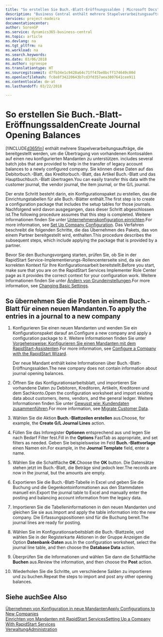 ```yaml
---
title: "So erstellen Sie Buch.-Blatt-Eröffnungssalden | Microsoft Docs"
description: "Business Central enthält mehrere Stapelverarbeitungsaufträge, die bereitgestellt werden, um die Übertragung von vorhandenen Kontosalden auf einen neu konfigurierten Mandanten zu unterstützen. Sie können diese Daten mithilfe von Buch.-Blatt-Buchungen einfach übertragen."
services: project-madeira
documentationcenter: 
author: SorenGP
ms.service: dynamics365-business-central
ms.topic: article
ms.devlang: na
ms.tgt_pltfrm: na
ms.workload: na
ms.search.keywords: 
ms.date: 03/06/2018
ms.author: sgroespe
ms.translationtype: HT
ms.sourcegitcommit: d7fb34e1c9428a64c71ff47be8bcff174649c00d
ms.openlocfilehash: fc8e8f34220643b7cd3fd357aea3807641cee911
ms.contentlocale: de-at
ms.lasthandoff: 03/22/2018

---
```

# <a name="create-journal-opening-balances"></a><span data-ttu-id="a4e31-104">So erstellen Sie Buch.-Blatt-Eröffnungssalden</span><span class="sxs-lookup"><span data-stu-id="a4e31-104">Create Journal Opening Balances</span></span>
[!INCLUDE[d365fin](includes/d365fin_md.md)]<span data-ttu-id="a4e31-105"> enthält mehrere Stapelverarbeitungsaufträge, die bereitgestellt werden, um die Übertragung von vorhandenen Kontosalden auf einen neu konfigurierten Mandanten zu unterstützen.</span><span class="sxs-lookup"><span data-stu-id="a4e31-105"> includes several batch jobs that are provided to help in the transfer of legacy account balances to a newly configured company.</span></span> <span data-ttu-id="a4e31-106">Sie können diese Daten auf das Debitorbuch.-Blatt, das Kreditorbuch.-Blatt, das Artikel Buch.-Blatt und das Hauptbuchbuch.-Blatt übertragen.</span><span class="sxs-lookup"><span data-stu-id="a4e31-106">You can easily transfer this data with the customer journal, the vendor journal, the item journal, or the G/L journal.</span></span>

<span data-ttu-id="a4e31-107">Der erste Schritt besteht darin, ein Konfigurationspaket zu erstellen, das die Einrichtungstabellen für alle Buch.-Blätter enthält.</span><span class="sxs-lookup"><span data-stu-id="a4e31-107">The first step is to create a configuration package that includes the setup tables for those journals.</span></span> <span data-ttu-id="a4e31-108">Nachfolgend wird davon ausgegangen, dass dieser Schritt abgeschlossen ist.</span><span class="sxs-lookup"><span data-stu-id="a4e31-108">The following procedure assumes that this step is completed.</span></span> <span data-ttu-id="a4e31-109">Weitere Informationen finden Sie unter [Unternehmenskonfiguration einrichten](admin-set-up-company-configuration.md).</span><span class="sxs-lookup"><span data-stu-id="a4e31-109">For more information, see [Set Up Company Configuration](admin-set-up-company-configuration.md).</span></span> <span data-ttu-id="a4e31-110">Das Verfahren beschreibt die folgenden Schritte, die das Übernehmen des Pakets, das von einem Partner bereitgestellt wird, enthalten.</span><span class="sxs-lookup"><span data-stu-id="a4e31-110">This procedure describes the subsequent steps, which include applying the package that is provided by a partner.</span></span>  

<span data-ttu-id="a4e31-111">Bevor Sie den Buchungsvorgang starten, prüfen Sie, ob Sie in der RapidStart Service-Implementierungs-Rollencenterseite sind, da sie den korrekten Kontext für Ihre Konfigurationsarbeit bereitstellt.</span><span class="sxs-lookup"><span data-stu-id="a4e31-111">Before you start, make sure that you are on the RapidStart Services Implementer Role Center page as it provides the correct context for your configuration work.</span></span> <span data-ttu-id="a4e31-112">Weitere Informationen finden Sie unter [Ändern von Grundeinstellungen](ui-change-basic-settings.md).</span><span class="sxs-lookup"><span data-stu-id="a4e31-112">For more information, see [Changing Basic Settings](ui-change-basic-settings.md).</span></span>

## <a name="to-apply-the-entries-in-a-journal-to-a-new-company"></a><span data-ttu-id="a4e31-113">So übernehmen Sie die Posten in einem Buch.-Blatt für einen neuen Mandanten.</span><span class="sxs-lookup"><span data-stu-id="a4e31-113">To apply the entries in a journal to a new company</span></span>  
1. <span data-ttu-id="a4e31-114">Konfigurieren Sie einen neuen Mandanten und wenden Sie ein Konfigurationspaket darauf an.</span><span class="sxs-lookup"><span data-stu-id="a4e31-114">Configure a new company and apply a configuration package to it.</span></span> <span data-ttu-id="a4e31-115">Weitere Informationen finden Sie unter [Vorgehensweise: Konfigurieren Sie einen Mandanten mit dem RapidStart-Assistenten](admin-how-to-configure-a-company-with-the-rapidstart-wizard.md).</span><span class="sxs-lookup"><span data-stu-id="a4e31-115">For more information, see [Configure a Company with the RapidStart Wizard](admin-how-to-configure-a-company-with-the-rapidstart-wizard.md).</span></span>  

    <span data-ttu-id="a4e31-116">Der neue Mandant enthält keine Informationen über Buch.-Blatt-Eröffnungssalden.</span><span class="sxs-lookup"><span data-stu-id="a4e31-116">The new company does not contain information about journal opening balances.</span></span>  

2. <span data-ttu-id="a4e31-117">Öffnen Sie das Konfigurationsarbeitsblatt, und importieren Sie vorhandene Daten zu Debitoren, Kreditoren, Artikeln, Kreditoren und dem Sachkonto.</span><span class="sxs-lookup"><span data-stu-id="a4e31-117">Open the configuration worksheet and import existing data about customers, items, vendors, and the general ledger.</span></span> <span data-ttu-id="a4e31-118">Weitere Informationen finden Sie unter [Gewusst wie: Kundendaten zusammenführen](admin-migrate-customer-data.md).</span><span class="sxs-lookup"><span data-stu-id="a4e31-118">For more information, see [Migrate Customer Data](admin-migrate-customer-data.md).</span></span>  
3. <span data-ttu-id="a4e31-119">Wählen Sie die Aktion **Buch.-Blattzeilen erstellen** aus.</span><span class="sxs-lookup"><span data-stu-id="a4e31-119">Choose, for example, the **Create G/L Journal Lines** action.</span></span>  
4. <span data-ttu-id="a4e31-120">Füllen Sie das Inforegister **Optionen** entsprechend aus und legen Sie nach Bedarf Filter fest.</span><span class="sxs-lookup"><span data-stu-id="a4e31-120">Fill in the **Options** FastTab as appropriate, and set filters as needed.</span></span> <span data-ttu-id="a4e31-121">Geben Sie beispielsweise im Feld **Buch.-Blattvorlage** einen Namen ein.</span><span class="sxs-lookup"><span data-stu-id="a4e31-121">For example, in the **Journal Template** field, enter a name.</span></span>  
5. <span data-ttu-id="a4e31-122">Wählen Sie die Schaltfläche **OK**.</span><span class="sxs-lookup"><span data-stu-id="a4e31-122">Choose the **OK** button.</span></span> <span data-ttu-id="a4e31-123">Die Datensätze stehen jetzt im Buch.-Blatt, die Beträge sind jedoch leer.</span><span class="sxs-lookup"><span data-stu-id="a4e31-123">The records are now in the journal, but the amounts are empty.</span></span>  
6. <span data-ttu-id="a4e31-124">Exportieren Sie die Buch.-Blatt-Tabelle in Excel und geben Sie die Buchung und die Gegenkontoinformationen aus den Stammdaten manuell ein.</span><span class="sxs-lookup"><span data-stu-id="a4e31-124">Export the journal table to Excel and manually enter the posting and balancing account information from the legacy data.</span></span>
7. <span data-ttu-id="a4e31-125">Importieren Sie die Tabelleninformationen in den neuen Mandanten und gleichen Sie sie aus.</span><span class="sxs-lookup"><span data-stu-id="a4e31-125">Import and apply the table information into the new company.</span></span> <span data-ttu-id="a4e31-126">Die Erfassungspositionen sind für die Buchung bereit.</span><span class="sxs-lookup"><span data-stu-id="a4e31-126">The journal lines are ready for posting.</span></span>  
8. <span data-ttu-id="a4e31-127">Wählen Sie im Konfigurationsarbeitsblatt die Buch.-Blattzeile, und wählen Sie in der Registerkarte Aktionen in der Gruppe Anzeigen die Option **Datenbank-Daten** aus.</span><span class="sxs-lookup"><span data-stu-id="a4e31-127">In the configuration worksheet, select the journal line table, and then choose the **Database Data** action.</span></span>  
9. <span data-ttu-id="a4e31-128">Überprüfen Sie die Informationen und wählen Sie dann die Schaltfläche **Buchen** aus.</span><span class="sxs-lookup"><span data-stu-id="a4e31-128">Review the information, and then choose the **Post** action.</span></span>  
10. <span data-ttu-id="a4e31-129">Wiederholen Sie die Schritte, um verschiedene Salden zu importieren und zu buchen.</span><span class="sxs-lookup"><span data-stu-id="a4e31-129">Repeat the steps to import and post any other opening balances.</span></span>  

## <a name="see-also"></a><span data-ttu-id="a4e31-130">Siehe auch</span><span class="sxs-lookup"><span data-stu-id="a4e31-130">See Also</span></span>  
[<span data-ttu-id="a4e31-131">Übernehmen von Konfiguration in neue Mandanten</span><span class="sxs-lookup"><span data-stu-id="a4e31-131">Apply Configurations to New Companies</span></span>](admin-apply-configuration-to-new-companies.md)  
[<span data-ttu-id="a4e31-132">Einrichten von Mandanten mit RapidStart Services</span><span class="sxs-lookup"><span data-stu-id="a4e31-132">Setting Up a Company With RapidStart Services</span></span>](admin-set-up-a-company-with-rapidstart.md)  
[<span data-ttu-id="a4e31-133">Verwaltung</span><span class="sxs-lookup"><span data-stu-id="a4e31-133">Administration</span></span>](admin-setup-and-administration.md)

